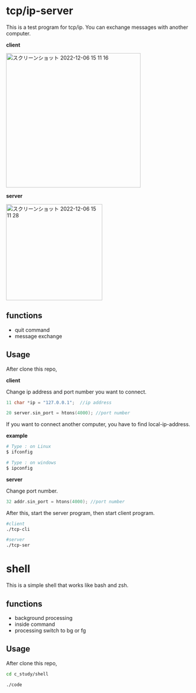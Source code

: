 # tcp/ip-server

This is a test program for tcp/ip. You can exchange messages with another computer.

<b>client</b>

<img width="365" alt="スクリーンショット 2022-12-06 15 11 16" src="https://user-images.githubusercontent.com/79553411/205835212-86c0a7d3-28bf-4606-abaa-19553b0065c6.png">

<b>server</b>

<img width="261" alt="スクリーンショット 2022-12-06 15 11 28" src="https://user-images.githubusercontent.com/79553411/205835219-76eb67fa-f80a-49de-9984-314de8845439.png">

## functions

- quit command
- message exchange

## Usage

After clone this repo,

<b>client</b>

Change ip address and port number you want to connect.

```c
11 char *ip = "127.0.0.1";  //ip address

20 server.sin_port = htons(4000); //port number
```

If you want to connect another computer, you have to find local-ip-address.

<b>example</b>

```sh
# Type : on Linux
$ ifconfig 

# Type : on windows
$ ipconfig
```

<b>server</b>

Change port number.

```c
32 addr.sin_port = htons(4000); //port number
```

After this, start the server program, then start client program.

```sh
#client
./tcp-cli

#server
./tcp-ser
```

# shell

This is a simple shell that works like bash and zsh.

## functions

- background processing
- inside command
- processing switch to bg or fg

## Usage

After clone this repo,

```sh
cd c_study/shell

./code
```
